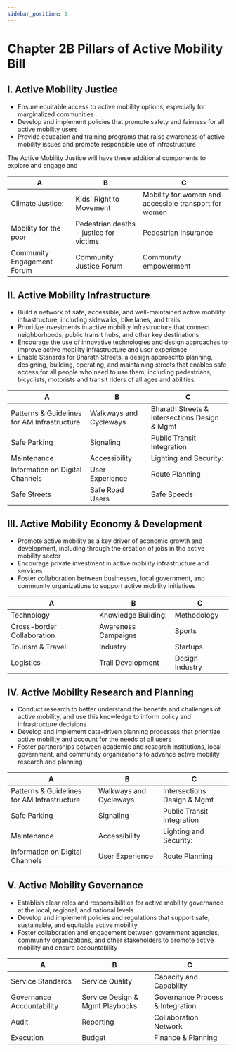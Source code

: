 ```yaml
---
sidebar_position: 3
---
```


# Chapter 2B Pillars of Active Mobility Bill
 
## I. Active Mobility Justice

- Ensure equitable access to active mobility options, especially for marginalized communities
- Develop and implement policies that promote safety and fairness for all active mobility users
- Provide education and training programs that raise awareness of active mobility issues and promote responsible use of infrastructure

The Active Mobility Justice will have these additional components to explore and engage and 

|  A   |B  | C  |
|---|---|---|
| Climate Justice: | Kids' Right to Movement | Mobility for women and accessible transport for women|
| Mobility for the poor | Pedestrian deaths - justice for victims | Pedestrian Insurance |
| Community Engagement Forum | Community Justice Forum | Community empowerment | 



## II. Active Mobility Infrastructure

 
- Build a network of safe, accessible, and well-maintained active mobility infrastructure, including sidewalks, bike lanes, and trails 
- Prioritize investments in active mobility infrastructure that connect neighborhoods, public transit hubs, and other key destinations 
- Encourage the use of innovative technologies and design approaches to improve active mobility infrastructure and user experience
- Enable Stanards for Bharath  Streets, a design approachto planning, designing, building, operating, and maintaining streets that enables safe access for all people who need to use them, including pedestrians, bicyclists, motorists and transit riders of all ages and abilities.

 

|  A   |B  | C  |
|---|---|---|
| Patterns & Guidelines for AM Infrastructure | Walkways and Cycleways | Bharath Streets & Intersections Design & Mgmt|
| Safe Parking  | Signaling | Public Transit Integration |
| Maintenance | Accessibility | Lighting and Security: |
|  Information on Digital Channels |  User Experience | Route Planning  |
|  Safe Streets |  Safe Road Users | Safe Speeds   |


## III. Active Mobility Economy & Development

 
- Promote active mobility as a key driver of economic growth and development, including through the creation of jobs in the active mobility sector
- Encourage private investment in active mobility infrastructure and services
- Foster collaboration between businesses, local government, and community organizations to support active mobility initiatives



|  A   |B  | C  |
|---|---|---|
| Technology | Knowledge Building: | Methodology |
| Cross-border Collaboration  | Awareness Campaigns | Sports|
| Tourism & Travel: | Industry | Startups |
|  Logistics |  Trail Development| Design Industry  |



## IV. Active Mobility Research and Planning

- Conduct research to better understand the benefits and challenges of active mobility, and use this knowledge to inform policy and infrastructure decisions
- Develop and implement data-driven planning processes that prioritize active mobility and account for the needs of all users
- Foster partnerships between academic and research institutions, local government, and community organizations to advance active mobility research and planning




|  A   |B  | C  |
|---|---|---|
| Patterns & Guidelines for AM Infrastructure | Walkways and Cycleways | Intersections Design & Mgmt|
| Safe Parking  | Signaling | Public Transit Integration |
| Maintenance | Accessibility | Lighting and Security: |
|  Information on Digital Channels |  User Experience | Route Planning  |


## V. Active Mobility Governance

- Establish clear roles and responsibilities for active mobility governance at the local, regional, and national levels
- Develop and implement policies and regulations that support safe, sustainable, and equitable active mobility
- Foster collaboration and engagement between government agencies, community organizations, and other stakeholders to promote active mobility and ensure accountability


|  A   |B  | C  |
|---|---|---|
| Service Standards | Service Quality  | Capacity and Capability  |
| Governance Accountability  |  Service Design & Mgmt Playbooks|  Governance Process & Integration |
| Audit | Reporting |  Collaboration Network |
|  Execution |  Budget | Finance &  Planning  |
 